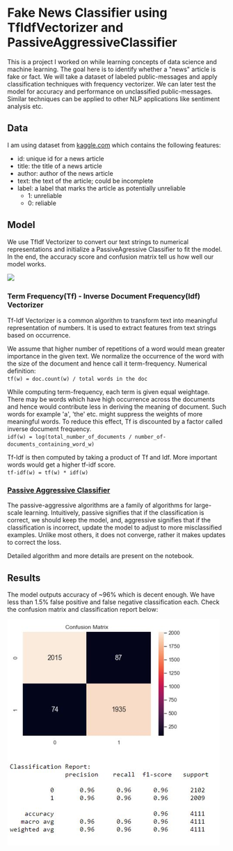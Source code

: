 # Fake News Classifier using TfIdfVectorizer and PassiveAggressiveClassifier

This is a project I worked on while learning concepts of data science and machine learning. The goal here is to identify whether a "news" article is fake or fact. We will take a dataset of labeled public-messages and apply classification techniques with frequency vectorizer. We can later test the model for accuracy and performance on unclassified public-messages. Similar techniques can be applied to other NLP applications like sentiment analysis etc.

## Data

I am using dataset from [kaggle.com](https://www.kaggle.com/c/fake-news/data) which contains the following features:

- id: unique id for a news article
- title: the title of a news article
- author: author of the news article
- text: the text of the article; could be incomplete
- label: a label that marks the article as potentially unreliable
	- 1: unreliable
	- 0: reliable

## Model

We use TfIdf Vectorizer to convert our text strings to numerical representations and initialize a PassiveAgressive Classifier to fit the model. In the end, the accuracy score and confusion matrix tell us how well our model works.

![](https://ars.els-cdn.com/content/image/1-s2.0-S0378437119317546-gr1.jpg)

### Term Frequency(Tf) - Inverse Document Frequency(Idf) Vectorizer
Tf-Idf Vectorizer is a common algorithm to transform text into meaningful representation of numbers. It is used to extract features from text strings based on occurrence.

We assume that higher number of repetitions of a word would mean greater importance in the given text. We normalize the occurrence of the word with the size of the document and hence call it term-frequency.
Numerical definition:<br/>
`tf(w) = doc.count(w) / total words in the doc`

While computing term-frequency, each term is given equal weightage. There may be words which have high occurrence across the documents and hence would contribute less in deriving the meaning of document. Such words for example 'a', 'the' etc. might suppress the weights of more meaningful words. To reduce this effect, Tf is discounted by a factor called inverse document frequency. <br/>
`idf(w) = log(total_number_of_documents / number_of-documents_containing_word_w)`

Tf-Idf is then computed by taking a product of Tf and Idf. More important words would get a higher tf-idf score. <br/>
`tf-idf(w) = tf(w) * idf(w)`

### [Passive Aggressive Classifier](http://jmlr.csail.mit.edu/papers/volume7/crammer06a/crammer06a.pdf)
The passive-aggressive algorithms are a family of algorithms for large-scale learning.
Intuitively, passive signifies that if the classification is correct, we should keep the model, and, aggressive signifies that if the classification is incorrect, update the model to adjust to more misclassified examples. Unlike most others, it does not converge, rather it makes updates to correct the loss.

Detailed algorithm and more details are present on the notebook.

## Results

The model outputs accuracy of ~96% which is decent enough. We have less than 1.5% false positive and false negative classification each. Check the confusion matrix and classification report below:

![](results.JPG)
